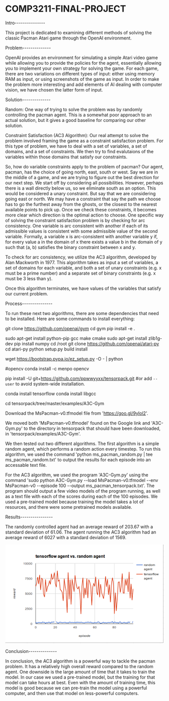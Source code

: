 # COMP3211-FINAL-PROJECT


Intro---------------

This project is dedicated to examining different methods of solving the classic 
Pacman Atari game through the OpenAI environment.



Problem--------------

OpenAI provides an environment for simulating a simple Atari video game while
allowing you to provide the policies for the agent, essentially allowing you
to implement your own strategy for solving the game. For each game, there are two
variations on different types of input: either using memory RAM as input, or using
screenshots of the game as input. In order to make the problem more interesting and
add elements of AI dealing with computer vision, we have chosen the latter form of input.




Solution--------------

Random:
One way of trying to solve the problem was by randomly controlling the pacman agent. This
is a somewhat poor approach to an actual solution, but it gives a good baseline for comparing
our other solution.


Constraint Satisfaction (AC3 Algorithm):
Our real attempt to solve the problem involved framing the game as a constraint satisfaction problem.
For this type of problem, we have to deal with a set of variables, a set of domains, and a set of 
constraints. We then try to find evalutaions of the variables within those domains that satisfy our 
constraints.

So, how do variable constraints apply to the problem of pacman? Our agent, pacman, has the choice of going
north, east, south or west. Say we are in the middle of a game, and we are trying to figure out the best direction
for our next step. We start off by considering all possibilities. However, perhaps there is a wall directly below
us, so we eliminate south as an option. This would be considered a unary constraint. But say that we are considering
going east or north. We may have a constraint that say the path we choose has to go the furthest away from
the ghosts, or the closest to the nearest available points to pick up. Once we check these constraints, it becomes
more clear which direction is the optimal action to choose.
One specific way of solving the constraint satisfaction problem is by checking for arc consistency.
One variable is arc consistent with another if each of its admissible values is consistent with some admissible 
value of the second variable. Formally, a variable x is arc-consistent with another variable y if, for every 
value a in the domain of x there exists a value b in the domain of y such that (a, b)  satisfies the binary 
constraint between x and y.

To check for arc consistency, we utilize the AC3 algorithm, developed by Alan Mackworth in 1977. This
algorithm takes as input a set of variables, a set of domains for each variable, and both a set of unary
constraints (e.g. x must be a prime number) and a separate set of binary constraints (e.g. x must be 3 
less than y).

Once this algorithm terminates, we have values of the variables that satisfy our current problem. 

Process---------------

To run these next two algorithms, there are some dependencies that need to be installed. Here are some commands to install everything:

git clone https://github.com/openai/gym
cd gym
pip install -e .

sudo apt-get install python-pip gcc make cmake
sudo apt-get install zlib1g-dev
pip install numpy
cd /root
git clone https://github.com/openai/atari-py
cd atari-py
python setup.py build install

wget https://bootstrap.pypa.io/ez_setup.py -O - | python

#opencv
conda install -c menpo opencv

pip install -U git+https://github.com/ppwwyyxx/tensorpack.git
#or add `--user` to avoid system-wide installation.

conda install tensorflow
conda install libgcc

cd tensorpack/tree/master/examples/A3C-Gym


Download the MsPacman-v0.tfmodel file from 'https://goo.gl/9yIol2'.

We moved both 'MsPacman-v0.tfmodel' found on the Google link and 'A3C-Gym.py' to the directory in tensorpack that should have been downloaded, in  'tensorpack/examples/A3C-Gym'. 

We then tested out two different algorithms. The first algorithm is a simple random agent, which performs a random action every timestep. To run this algorithm, we used the command 'python ms_pacman_random.py | tee ms_pacman_random.txt' to output the results for each episode into an accessable text file. 

For the AC3 algorithm, we used the program 'A3C-Gym.py' using the command 'sudo python A3C-Gym.py --load MsPacman-v0.tfmodel --env MsPacman-v0 --episode 100 --output ms_pacman_tensorpack.txt'. The program should output a few video models of the program running, as well as a text file with each of the scores during each of the 100 episodes. We used a pre-trained model because training the model takes a lot of resources, and there were some pretrained models available. 





Results----------------

The randomly controlled agent had an average reward of 203.67 with a standard deviation of 61.06. The agent running the AC3 algorithm had an average reward of 6027 with a standard deviation of 1569. 

![Alt text](https://github.com/ochurney/COMP3211-FINAL-PROJECT/blob/master/graph.png)



Conclusion--------------

In conclusion, the AC3 algorithm is a powerful way to tackle the pacman problem. It has a relatively high overall reward compared to the random agent. One downside is the large amount of time that it takes to train the model. In our case we used a pre-trained model, but the training for that model can take hours at best. Even with the amount of training time, this model is good because we can pre-train the model using a powerful computer, and then use that model on less-powerful computers.
